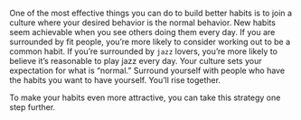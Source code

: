 One of the most effective things you can do to build better habits is
to join a culture where your desired behavior is the normal behavior.
New habits seem achievable when you see others doing them every
day. If you are surrounded by fit people, you’re more likely to consider
working out to be a common habit. If you’re surrounded by `jazz` lovers,
you’re more likely to believe it’s reasonable to play jazz every day. Your
culture sets your expectation for what is “normal.” Surround yourself
with people who have the habits you want to have yourself. You’ll rise
together.

To make your habits even more attractive, you can take this strategy
one step further.